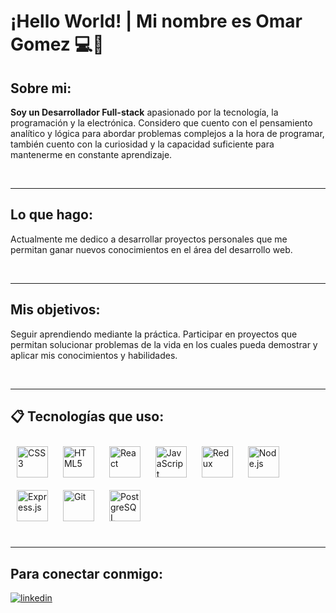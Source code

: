 # **¡Hello World!** | Mi nombre es Omar Gomez 💻🚀

## **Sobre mi:**

**Soy un Desarrollador Full-stack** apasionado por la tecnología, la programación y la electrónica. Considero que cuento con el pensamiento analítico y lógica para abordar problemas complejos a la hora de programar, también cuento con la curiosidad y la capacidad suficiente para mantenerme en constante aprendizaje.

<br />

---

## **Lo que hago:**

Actualmente me dedico a desarrollar proyectos personales que me permitan ganar nuevos conocimientos en el área del desarrollo web. 

<br />

---

## **Mis objetivos:**

Seguir aprendiendo mediante la práctica. Participar en proyectos que permitan solucionar problemas de la vida en los cuales pueda demostrar y aplicar mis conocimientos y habilidades.  

<br />

---

## 📋 **Tecnologías que uso:**

<div>  
<a href="https://www.w3schools.com/css/" target="_blank"><img style="margin: 10px" src="https://profilinator.rishav.dev/skills-assets/css3-original-wordmark.svg" alt="CSS3" height="50" /></a>  
<a href="https://en.wikipedia.org/wiki/HTML5" target="_blank"><img style="margin: 10px" src="https://profilinator.rishav.dev/skills-assets/html5-original-wordmark.svg" alt="HTML5" height="50" /></a>  
<a href="https://reactjs.org/" target="_blank"><img style="margin: 10px" src="https://profilinator.rishav.dev/skills-assets/react-original-wordmark.svg" alt="React" height="50" /></a>  
<a href="https://www.javascript.com/" target="_blank"><img style="margin: 10px" src="https://profilinator.rishav.dev/skills-assets/javascript-original.svg" alt="JavaScript" height="50" /></a>  
<a href="https://redux.js.org/" target="_blank"><img style="margin: 10px" src="https://profilinator.rishav.dev/skills-assets/redux-original.svg" alt="Redux" height="50" /></a>  
<a href="https://nodejs.org/" target="_blank"><img style="margin: 10px" src="https://profilinator.rishav.dev/skills-assets/nodejs-original-wordmark.svg" alt="Node.js" height="50" /></a>  
<a href="https://expressjs.com/" target="_blank"><img style="margin: 10px" src="https://profilinator.rishav.dev/skills-assets/express-original-wordmark.svg" alt="Express.js" height="50" /></a>  
<a href="https://github.com/" target="_blank"><img style="margin: 10px" src="https://profilinator.rishav.dev/skills-assets/git-scm-icon.svg" alt="Git" height="50" /></a>  
<a href="https://www.postgresql.org/" target="_blank"><img style="margin: 10px" src="https://profilinator.rishav.dev/skills-assets/postgresql-original-wordmark.svg" alt="PostgreSQL" height="50" /></a>  
</div>

<br />

---
## Para conectar conmigo:  

<a href="https://www.linkedin.com/in/omar-gomez-4ab990184/" target="_blank">
<img src=https://img.shields.io/badge/linkedin-%231E77B5.svg?&style=for-the-badge&logo=linkedin&logoColor=white alt=linkedin style="margin-bottom: 5px;" />
</a>   

